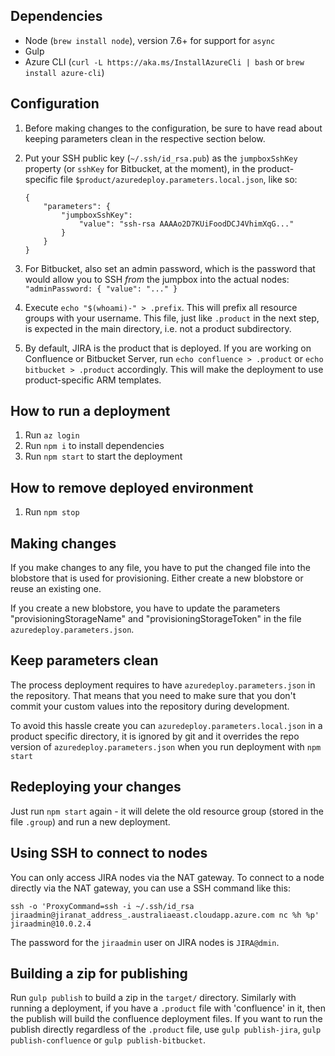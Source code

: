 
## Dependencies
* Node (`brew install node`), version 7.6+ for support for `async`
* Gulp
* Azure CLI (`curl -L https://aka.ms/InstallAzureCli | bash` or `brew install azure-cli`)

## Configuration
1. Before making changes to the configuration, be sure to have read about keeping parameters clean in the respective section below.
2. Put your SSH public key (`~/.ssh/id_rsa.pub`) as the `jumpboxSshKey` property (or `sshKey` for Bitbucket, at the moment), in the product-specific file `$product/azuredeploy.parameters.local.json`, like so:

       {
           "parameters": {
               "jumpboxSshKey":
                   "value": "ssh-rsa AAAAo2D7KUiFoodDCJ4VhimXqG..."
               }
           }
       }
3. For Bitbucket, also set an admin password, which is the password that would allow you to SSH _from_ the jumpbox into the actual nodes: `"adminPassword: { "value": "..." }`
4. Execute `echo "$(whoami)-" > .prefix`. This will prefix all resource groups with your username. This file, just like `.product` in the next step, is expected in the main directory, i.e. not a product subdirectory.
5. By default, JIRA is the product that is deployed. If you are working on Confluence or Bitbucket Server, run `echo confluence > .product` or `echo bitbucket > .product` accordingly. This will make the deployment to use product-specific ARM templates.

## How to run a deployment
1. Run `az login`
2. Run `npm i` to install dependencies
3. Run `npm start` to start the deployment

## How to remove deployed environment
1. Run `npm stop`

## Making changes
If you make changes to any file, you have to put the changed file into the blobstore that is used for provisioning.
Either create a new blobstore or reuse an existing one.

If you create a new blobstore, you have to update the parameters "provisioningStorageName" and "provisioningStorageToken"
in the file `azuredeploy.parameters.json`.

## Keep parameters clean

The process deployment requires to have `azuredeploy.parameters.json` in the repository. That means that you need to make sure that you don't commit your custom values into the repository during development.

To avoid this hassle create you can `azuredeploy.parameters.local.json` in a product specific directory, it is ignored by git and it overrides the repo version of `azuredeploy.parameters.json` when you run deployment with `npm start`

## Redeploying your changes
Just run `npm start` again - it will delete the old resource group (stored in the file `.group`) and run a new deployment.

## Using SSH to connect to nodes
You can only access JIRA nodes via the NAT gateway. To connect to a node directly via the NAT gateway, you can use a
SSH command like this:
```
ssh -o 'ProxyCommand=ssh -i ~/.ssh/id_rsa jiraadmin@jiranat_address_.australiaeast.cloudapp.azure.com nc %h %p' jiraadmin@10.0.2.4
```

The password for the `jiraadmin` user on JIRA nodes is `JIRA@dmin`.

## Building a zip for publishing
Run `gulp publish` to build a zip in the `target/` directory. Similarly with running a deployment, if you have a `.product` file with 'confluence' in it,
then the publish will build the confluence deployment files. If you want to run the publish directly regardless of the `.product` file,
use `gulp publish-jira`, `gulp publish-confluence` or `gulp publish-bitbucket`.
